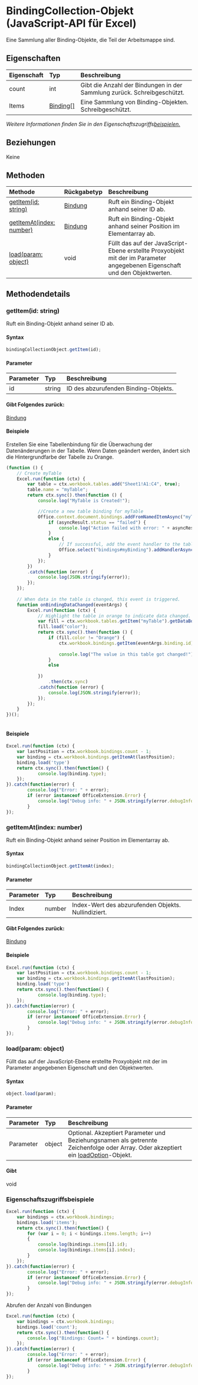 # BindingCollection-Objekt (JavaScript-API für Excel)

Eine Sammlung aller Binding-Objekte, die Teil der Arbeitsmappe sind.

## Eigenschaften

| Eigenschaft     | Typ   |Beschreibung
|:---------------|:--------|:----------|
|count|int|Gibt die Anzahl der Bindungen in der Sammlung zurück. Schreibgeschützt.|
|Items|[Binding[]](binding.md)|Eine Sammlung von Binding-Objekten. Schreibgeschützt.|

_Weitere Informationen finden Sie in den Eigenschaftszugriffs[beispielen.](#beispielen.)_

## Beziehungen
Keine


## Methoden

| Methode           | Rückgabetyp    |Beschreibung|
|:---------------|:--------|:----------|
|[getItem(id: string)](#getitemid-string)|[Bindung](binding.md)|Ruft ein Binding-Objekt anhand seiner ID ab.|
|[getItemAt(index: number)](#getitematindex-number)|[Bindung](binding.md)|Ruft ein Binding-Objekt anhand seiner Position im Elementarray ab.|
|[load(param: object)](#loadparam-object)|void|Füllt das auf der JavaScript-Ebene erstellte Proxyobjekt mit der im Parameter angegebenen Eigenschaft und den Objektwerten.|

## Methodendetails


### getItem(id: string)
Ruft ein Binding-Objekt anhand seiner ID ab.

#### Syntax
```js
bindingCollectionObject.getItem(id);
```

#### Parameter
| Parameter    | Typ   |Beschreibung|
|:---------------|:--------|:----------|
|id|string|ID des abzurufenden Binding-Objekts.|

#### Gibt Folgendes zurück:
[Bindung](binding.md)

#### Beispiele

Erstellen Sie eine Tabellenbindung für die Überwachung der Datenänderungen in der Tabelle. Wenn Daten geändert werden, ändert sich die Hintergrundfarbe der Tabelle zu Orange.

```js
(function () {
    // Create myTable
    Excel.run(function (ctx) {
        var table = ctx.workbook.tables.add("Sheet1!A1:C4", true);
        table.name = "myTable";
        return ctx.sync().then(function () {
            console.log("MyTable is Created!");

            //Create a new table binding for myTable
            Office.context.document.bindings.addFromNamedItemAsync("myTable", Office.CoercionType.Table, { id: "myBinding" }, function (asyncResult) {
                if (asyncResult.status == "failed") {
                    console.log("Action failed with error: " + asyncResult.error.message);
                }
                else {
                    // If successful, add the event handler to the table binding.
                    Office.select("bindings#myBinding").addHandlerAsync(Office.EventType.BindingDataChanged, onBindingDataChanged);
                }
            });
        })
        .catch(function (error) {
            console.log(JSON.stringify(error));
        });
    });
    
    // When data in the table is changed, this event is triggered.
    function onBindingDataChanged(eventArgs) {
        Excel.run(function (ctx) {
            // Highlight the table in orange to indicate data changed.
            var fill = ctx.workbook.tables.getItem("myTable").getDataBodyRange().format.fill;
            fill.load("color");
            return ctx.sync().then(function () {
                if (fill.color != "Orange") {
                    ctx.workbook.bindings.getItem(eventArgs.binding.id).getTable().getDataBodyRange().format.fill.color = "Orange";
 
                    console.log("The value in this table got changed!");
                }
                else
                    
            })
                .then(ctx.sync)
            .catch(function (error) {
                console.log(JSON.stringify(error));
            });
        });
    } 
})();
 


```



#### Beispiele
```js
Excel.run(function (ctx) { 
    var lastPosition = ctx.workbook.bindings.count - 1;
    var binding = ctx.workbook.bindings.getItemAt(lastPosition);
    binding.load('type')
    return ctx.sync().then(function() {
            console.log(binding.type); 
    });
}).catch(function(error) {
        console.log("Error: " + error);
        if (error instanceof OfficeExtension.Error) {
            console.log("Debug info: " + JSON.stringify(error.debugInfo));
        }
});
```


### getItemAt(index: number)
Ruft ein Binding-Objekt anhand seiner Position im Elementarray ab.

#### Syntax
```js
bindingCollectionObject.getItemAt(index);
```

#### Parameter
| Parameter    | Typ   |Beschreibung|
|:---------------|:--------|:----------|
|Index|number|Index-Wert des abzurufenden Objekts. Nullindiziert.|

#### Gibt Folgendes zurück:
[Bindung](binding.md)

#### Beispiele
```js
Excel.run(function (ctx) { 
    var lastPosition = ctx.workbook.bindings.count - 1;
    var binding = ctx.workbook.bindings.getItemAt(lastPosition);
    binding.load('type')
    return ctx.sync().then(function() {
            console.log(binding.type); 
    });
}).catch(function(error) {
        console.log("Error: " + error);
        if (error instanceof OfficeExtension.Error) {
            console.log("Debug info: " + JSON.stringify(error.debugInfo));
        }
});
```


### load(param: object)
Füllt das auf der JavaScript-Ebene erstellte Proxyobjekt mit der im Parameter angegebenen Eigenschaft und den Objektwerten.

#### Syntax
```js
object.load(param);
```

#### Parameter
| Parameter    | Typ   |Beschreibung|
|:---------------|:--------|:----------|
|Parameter|object|Optional. Akzeptiert Parameter und Beziehungsnamen als getrennte Zeichenfolge oder Array. Oder akzeptiert ein [loadOption](loadoption.md)-Objekt.|

#### Gibt 
void
### Eigenschaftszugriffsbeispiele

```js
Excel.run(function (ctx) { 
    var bindings = ctx.workbook.bindings;
    bindings.load('items');
    return ctx.sync().then(function() {
        for (var i = 0; i < bindings.items.length; i++)
        {
            console.log(bindings.items[i].id);
            console.log(bindings.items[i].index);
        }
    });
}).catch(function(error) {
        console.log("Error: " + error);
        if (error instanceof OfficeExtension.Error) {
            console.log("Debug info: " + JSON.stringify(error.debugInfo));
        }
});
```
Abrufen der Anzahl von Bindungen

```js
Excel.run(function (ctx) { 
    var bindings = ctx.workbook.bindings;
    bindings.load('count');
    return ctx.sync().then(function() {
        console.log("Bindings: Count= " + bindings.count);
    });
}).catch(function(error) {
        console.log("Error: " + error);
        if (error instanceof OfficeExtension.Error) {
            console.log("Debug info: " + JSON.stringify(error.debugInfo));
        }
});
```
